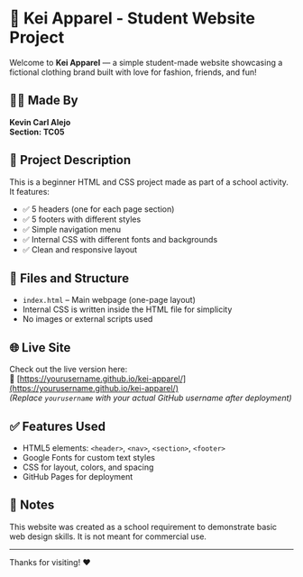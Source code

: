 # 🧢 Kei Apparel - Student Website Project

Welcome to **Kei Apparel** — a simple student-made website showcasing a fictional clothing brand built with love for fashion, friends, and fun!

## 👨‍💻 Made By
**Kevin Carl Alejo**  
**Section: TC05**

## 🎯 Project Description

This is a beginner HTML and CSS project made as part of a school activity.  
It features:

- ✅ 5 headers (one for each page section)
- ✅ 5 footers with different styles
- ✅ Simple navigation menu
- ✅ Internal CSS with different fonts and backgrounds
- ✅ Clean and responsive layout

## 📁 Files and Structure

- `index.html` – Main webpage (one-page layout)
- Internal CSS is written inside the HTML file for simplicity
- No images or external scripts used

## 🌐 Live Site

Check out the live version here:  
🔗 [https://yourusername.github.io/kei-apparel/](https://yourusername.github.io/kei-apparel/)  
_(Replace `yourusername` with your actual GitHub username after deployment)_

## ✅ Features Used

- HTML5 elements: `<header>`, `<nav>`, `<section>`, `<footer>`
- Google Fonts for custom text styles
- CSS for layout, colors, and spacing
- GitHub Pages for deployment

## 📌 Notes

This website was created as a school requirement to demonstrate basic web design skills. It is not meant for commercial use.

---

Thanks for visiting! ❤️  
